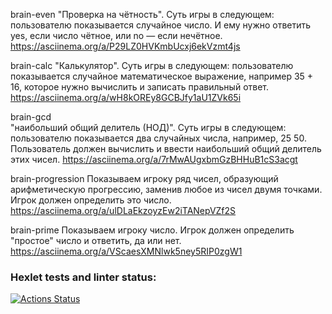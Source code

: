 brain-even 
    "Проверка на чётность". Суть игры в следующем: пользователю показывается случайное число. И ему нужно ответить yes, если число чётное, или no — если нечётное.
    https://asciinema.org/a/P29LZ0HVKmbUcxj6ekVzmt4js

brain-calc 
     "Калькулятор". Суть игры в следующем: пользователю показывается случайное математическое выражение, например 35 + 16, которое нужно вычислить и записать правильный ответ.
    https://asciinema.org/a/wH8kOREy8GCBJfy1aU1ZVk65i

brain-gcd  
    "наибольший общий делитель (НОД)". Суть игры в следующем: пользователю показывается два случайных числа, например, 25 50. Пользователь должен вычислить и ввести наибольший общий делитель этих чисел.
    https://asciinema.org/a/7rMwAUgxbmGzBHHuB1cS3acgt


brain-progression 
    Показываем игроку ряд чисел, образующий арифметическую прогрессию, заменив любое из чисел двумя точками. Игрок должен определить это число.
    https://asciinema.org/a/ulDLaEkzoyzEw2iTANepVZf2S

brain-prime 
    Показываем игроку число. Игрок должен определить "простое" число и ответить, да или нет.
    https://asciinema.org/a/VScaesXMNlwk5ney5RIP0zgW1

### Hexlet tests and linter status:
[![Actions Status](https://github.com/siemchic/frontend-project-44/actions/workflows/hexlet-check.yml/badge.svg)](https://github.com/siemchic/frontend-project-44/actions)
